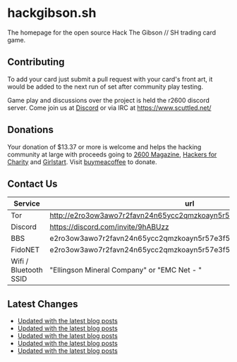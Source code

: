 # hackgibson.sh
The homepage for the open source Hack The Gibson // SH trading card game.


## Contributing

To add your card just submit a pull request with your card's front art, it would be added to the next run of set after community play testing.

Game play and discussions over the project is held the r2600 discord server. Come join us at [Discord](https://discord.com/invite/9hABUzz) or via IRC at https://www.scuttled.net/


## Donations

Your donation of $13.37 or more is welcome and helps the hacking community at large with proceeds going to [2600 Magazine](https://2600.com/), [Hackers for Charity](https://hackersforcharity.org) and [Girlstart](https://girlstart.org).  Visit [buymeacoffee](https://www.buymeacoffee.com/hackgibson.sh) to donate.


## Contact Us

Service | url
-|-
Tor | http://e2ro3ow3awo7r2favn24n65ycc2qmzkoayn5r57e3f56nvjwdcgg32ad.onion
Discord | https://discord.com/invite/9hABUzz
BBS | e2ro3ow3awo7r2favn24n65ycc2qmzkoayn5r57e3f56nvjwdcgg32ad.onion:23
FidoNET | e2ro3ow3awo7r2favn24n65ycc2qmzkoayn5r57e3f56nvjwdcgg32ad.onion:24554
Wifi / Bluetooth SSID | "Ellingson Mineral Company" or "EMC Net - <fidonet address>"

## Latest Changes
<!-- BLOG-POST-LIST:START -->
- [Updated with the latest blog posts](https://github.com/DFW2600/hackgibson.sh/commit/0aa5e67e88857fc4b9bc968ca736cf3d79005b52)
- [Updated with the latest blog posts](https://github.com/DFW2600/hackgibson.sh/commit/6779afccc5f0d63cc21ba56f3cf82873210d8e6e)
- [Updated with the latest blog posts](https://github.com/DFW2600/hackgibson.sh/commit/f06fa824c3bfb21c1d042fc0c0a9aab7f70e48cc)
- [Updated with the latest blog posts](https://github.com/DFW2600/hackgibson.sh/commit/8a36f9bbd98a489511b62490bd2685f5757aeef7)
- [Updated with the latest blog posts](https://github.com/DFW2600/hackgibson.sh/commit/0cb3fa9d3624a6290b2b820c3c47134dfd421197)
<!-- BLOG-POST-LIST:END -->
